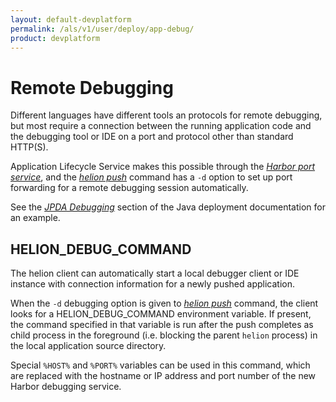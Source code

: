 ```yaml
---
layout: default-devplatform
permalink: /als/v1/user/deploy/app-debug/
product: devplatform
---
```

<!--PUBLISHED-->

Remote Debugging[](#remote-debugging "Permalink to this headline")
===================================================================

Different languages have different tools an protocols for remote
debugging, but most require a connection between the running application
code and the debugging tool or IDE on a port and protocol other than
standard HTTP(S).

Application Lifecycle Service makes this possible through the [*Harbor port
service*](/als/v1/user/services/port-service/#port-service), and the
[*helion push*](/als/v1/user/reference/client-ref/#command-push) command has
a `-d` option to set up port forwarding for a remote
debugging session automatically.

See the [*JPDA Debugging*](/als/v1/user/deploy/languages/java/#java-web-debug) section
of the Java deployment documentation for an example.

HELION\_DEBUG\_COMMAND[](#helion-debug-command "Permalink to this headline")
---------------------------------------------------------------------------------

The helion client can automatically start a local debugger client or
IDE instance with connection information for a newly pushed application.

When the `-d` debugging option is given to
[*helion push*](/als/v1/user/reference/client-ref/#command-push) command,
the client looks for a HELION\_DEBUG\_COMMAND environment variable. If
present, the command specified in that variable is run after the push
completes as child process in the foreground (i.e. blocking the parent
`helion` process) in the local application source
directory.

Special `%HOST%` and `%PORT%` variables can be used in this command, which
are replaced with the hostname or IP address and port number of the new
Harbor debugging service.